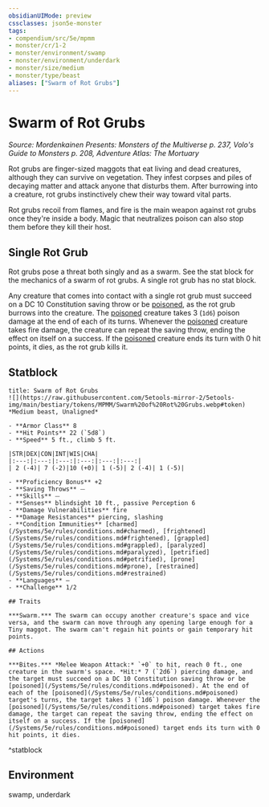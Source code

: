 ```yaml
---
obsidianUIMode: preview
cssclasses: json5e-monster
tags:
- compendium/src/5e/mpmm
- monster/cr/1-2
- monster/environment/swamp
- monster/environment/underdark
- monster/size/medium
- monster/type/beast
aliases: ["Swarm of Rot Grubs"]
---
```

# Swarm of Rot Grubs
*Source: Mordenkainen Presents: Monsters of the Multiverse p. 237, Volo's Guide to Monsters p. 208, Adventure Atlas: The Mortuary*  

Rot grubs are finger-sized maggots that eat living and dead creatures, although they can survive on vegetation. They infest corpses and piles of decaying matter and attack anyone that disturbs them. After burrowing into a creature, rot grubs instinctively chew their way toward vital parts.

Rot grubs recoil from flames, and fire is the main weapon against rot grubs once they're inside a body. Magic that neutralizes poison can also stop them before they kill their host.

## Single Rot Grub

Rot grubs pose a threat both singly and as a swarm. See the stat block for the mechanics of a swarm of rot grubs. A single rot grub has no stat block.

Any creature that comes into contact with a single rot grub must succeed on a DC 10 Constitution saving throw or be [poisoned](/Systems/5e/rules/conditions.md#poisoned), as the rot grub burrows into the creature. The [poisoned](/Systems/5e/rules/conditions.md#poisoned) creature takes 3 (`1d6`) poison damage at the end of each of its turns. Whenever the [poisoned](/Systems/5e/rules/conditions.md#poisoned) creature takes fire damage, the creature can repeat the saving throw, ending the effect on itself on a success. If the [poisoned](/Systems/5e/rules/conditions.md#poisoned) creature ends its turn with 0 hit points, it dies, as the rot grub kills it.

## Statblock

```ad-statblock
title: Swarm of Rot Grubs
![](https://raw.githubusercontent.com/5etools-mirror-2/5etools-img/main/bestiary/tokens/MPMM/Swarm%20of%20Rot%20Grubs.webp#token)
*Medium beast, Unaligned*

- **Armor Class** 8
- **Hit Points** 22 (`5d8`)
- **Speed** 5 ft., climb 5 ft.

|STR|DEX|CON|INT|WIS|CHA|
|:---:|:---:|:---:|:---:|:---:|:---:|
| 2 (-4)| 7 (-2)|10 (+0)| 1 (-5)| 2 (-4)| 1 (-5)|

- **Proficiency Bonus** +2
- **Saving Throws** ⏤
- **Skills** ⏤
- **Senses** blindsight 10 ft., passive Perception 6
- **Damage Vulnerabilities** fire
- **Damage Resistances** piercing, slashing
- **Condition Immunities** [charmed](/Systems/5e/rules/conditions.md#charmed), [frightened](/Systems/5e/rules/conditions.md#frightened), [grappled](/Systems/5e/rules/conditions.md#grappled), [paralyzed](/Systems/5e/rules/conditions.md#paralyzed), [petrified](/Systems/5e/rules/conditions.md#petrified), [prone](/Systems/5e/rules/conditions.md#prone), [restrained](/Systems/5e/rules/conditions.md#restrained)
- **Languages** —
- **Challenge** 1/2

## Traits

***Swarm.*** The swarm can occupy another creature's space and vice versa, and the swarm can move through any opening large enough for a Tiny maggot. The swarm can't regain hit points or gain temporary hit points.

## Actions

***Bites.*** *Melee Weapon Attack:* `+0` to hit, reach 0 ft., one creature in the swarm's space. *Hit:* 7 (`2d6`) piercing damage, and the target must succeed on a DC 10 Constitution saving throw or be [poisoned](/Systems/5e/rules/conditions.md#poisoned). At the end of each of the [poisoned](/Systems/5e/rules/conditions.md#poisoned) target's turns, the target takes 3 (`1d6`) poison damage. Whenever the [poisoned](/Systems/5e/rules/conditions.md#poisoned) target takes fire damage, the target can repeat the saving throw, ending the effect on itself on a success. If the [poisoned](/Systems/5e/rules/conditions.md#poisoned) target ends its turn with 0 hit points, it dies.
```
^statblock

## Environment

swamp, underdark
